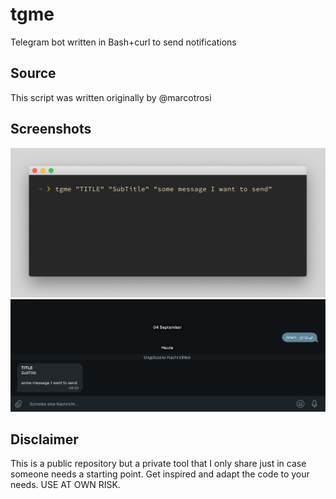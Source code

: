 # tgme
Telegram bot written in Bash+curl to send notifications

## Source
This script was written originally by @marcotrosi

## Screenshots
![sending a message](send.png)
![receiving a message](receive.png)

## Disclaimer
This is a public repository but a private tool that I only share just in case someone needs a starting point.
Get inspired and adapt the code to your needs. USE AT OWN RISK.
